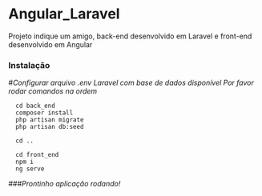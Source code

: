 # Angular_Laravel
Projeto indique um amigo, back-end desenvolvido em Laravel e front-end desenvolvido em Angular

### Instalação
#_Configurar arquivo .env Laravel com base de dados disponível_
_Por favor rodar comandos na ordem_
```
  cd back_end
  composer install
  php artisan migrate
  php artisan db:seed
  
  cd ..
  
  cd front_end
  npm i
  ng serve
```

###_Prontinho aplicação rodando!_

